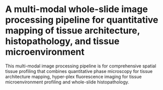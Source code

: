 # A multi-modal whole-slide image processing pipeline for quantitative mapping of tissue architecture, histopathology, and tissue microenvironment

This multi-modal image processing pipeline is for comprehensive spatial tissue profiling that combines quantitative phase microscopy for tissue architecture mapping, hyper-plex fluorescence imaging for tissue microenvironment profiling and whole-slide histopathology. 
